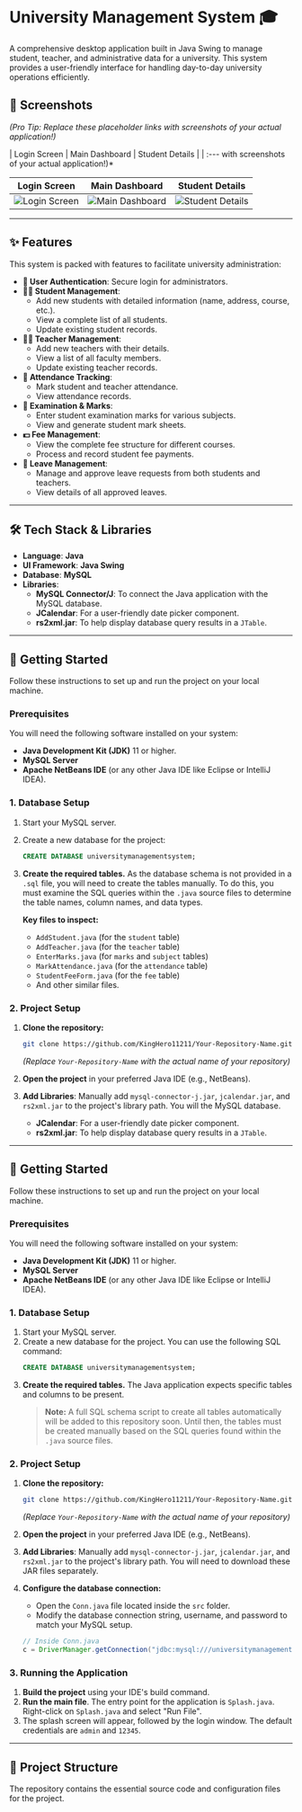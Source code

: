 # University Management System 🎓

A comprehensive desktop application built in Java Swing to manage student, teacher, and administrative data for a university. This system provides a user-friendly interface for handling day-to-day university operations efficiently.

## 📸 Screenshots

*(Pro Tip: Replace these placeholder links with screenshots of your actual application!)*

| Login Screen | Main Dashboard | Student Details |
| :--- with screenshots of your actual application!)*

| Login Screen | Main Dashboard | Student Details |
| :---: | :---: | :---: |
| ![Login Screen](link-to-your-login-screenshot.png) | ![Main Dashboard](link-to-your-dashboard-screenshot.png) | ![Student Details](link-to-your-student-details-screenshot.png) |

---

## ✨ Features

This system is packed with features to facilitate university administration:

- **👤 User Authentication**: Secure login for administrators.
- **👨‍🎓 Student Management**:
    - Add new students with detailed information (name, address, course, etc.).
    - View a complete list of all students.
    - Update existing student records.
- **👨‍🏫 Teacher Management**:
    - Add new teachers with their details.
    - View a list of all faculty members.
    - Update existing teacher records.
- **📝 Attendance Tracking**:
    - Mark student and teacher attendance.
    - View attendance records.
- **💯 Examination & Marks**:
    - Enter student examination marks for various subjects.
    - View and generate student mark sheets.
- **💵 Fee Management**:
    - View the complete fee structure for different courses.
    - Process and record student fee payments.
- **🌴 Leave Management**:
    - Manage and approve leave requests from both students and teachers.
    - View details of all approved leaves.

---

## 🛠️ Tech Stack & Libraries

- **Language**: **Java**
- **UI Framework**: **Java Swing**
- **Database**: **MySQL**
- **Libraries**:
    - **MySQL Connector/J**: To connect the Java application with the MySQL database.
    - **JCalendar**: For a user-friendly date picker component.
    - **rs2xml.jar**: To help display database query results in a `JTable`.

---

## 🚀 Getting Started

Follow these instructions to set up and run the project on your local machine.

### Prerequisites

You will need the following software installed on your system:
- **Java Development Kit (JDK)** 11 or higher.
- **MySQL Server**
- **Apache NetBeans IDE** (or any other Java IDE like Eclipse or IntelliJ IDEA).

### 1. Database Setup

1.  Start your MySQL server.
2.  Create a new database for the project:
    ```sql
    CREATE DATABASE universitymanagementsystem;
    ```
3.  **Create the required tables.** As the database schema is not provided in a `.sql` file, you will need to create the tables manually. To do this, you must examine the SQL queries within the `.java` source files to determine the table names, column names, and data types.

    **Key files to inspect:**
    - `AddStudent.java` (for the `student` table)
    - `AddTeacher.java` (for the `teacher` table)
    - `EnterMarks.java` (for `marks` and `subject` tables)
    - `MarkAttendance.java` (for the `attendance` table)
    - `StudentFeeForm.java` (for the `fee` table)
    - And other similar files.

### 2. Project Setup

1.  **Clone the repository:**
    ```bash
    git clone https://github.com/KingHero11211/Your-Repository-Name.git
    ```
    *(Replace `Your-Repository-Name` with the actual name of your repository)*

2.  **Open the project** in your preferred Java IDE (e.g., NetBeans).
3.  **Add Libraries**: Manually add `mysql-connector-j.jar`, `jcalendar.jar`, and `rs2xml.jar` to the project's library path. You will the MySQL database.
    - **JCalendar**: For a user-friendly date picker component.
    - **rs2xml.jar**: To help display database query results in a `JTable`.

---

## 🚀 Getting Started

Follow these instructions to set up and run the project on your local machine.

### Prerequisites

You will need the following software installed on your system:
- **Java Development Kit (JDK)** 11 or higher.
- **MySQL Server**
- **Apache NetBeans IDE** (or any other Java IDE like Eclipse or IntelliJ IDEA).

### 1. Database Setup

1.  Start your MySQL server.
2.  Create a new database for the project. You can use the following SQL command:
    ```sql
    CREATE DATABASE universitymanagementsystem;
    ```
3.  **Create the required tables.** The Java application expects specific tables and columns to be present.
    > **Note:** A full SQL schema script to create all tables automatically will be added to this repository soon. Until then, the tables must be created manually based on the SQL queries found within the `.java` source files.

### 2. Project Setup

1.  **Clone the repository:**
    ```bash
    git clone https://github.com/KingHero11211/Your-Repository-Name.git
    ```
    *(Replace `Your-Repository-Name` with the actual name of your repository)*

2.  **Open the project** in your preferred Java IDE (e.g., NetBeans).
3.  **Add Libraries**: Manually add `mysql-connector-j.jar`, `jcalendar.jar`, and `rs2xml.jar` to the project's library path. You will need to download these JAR files separately.
4.  **Configure the database connection:**
    - Open the `Conn.java` file located inside the `src` folder.
    - Modify the database connection string, username, and password to match your MySQL setup.
    ```java
    // Inside Conn.java
    c = DriverManager.getConnection("jdbc:mysql:///universitymanagementsystem", "YOUR_USERNAME", "YOUR_PASSWORD");
    ```

### 3. Running the Application

1.  **Build the project** using your IDE's build command.
2.  **Run the main file**. The entry point for the application is `Splash.java`. Right-click on `Splash.java` and select "Run File".
3.  The splash screen will appear, followed by the login window. The default credentials are `admin` and `12345`.

---

## 📂 Project Structure

The repository contains the essential source code and configuration files for the project.
